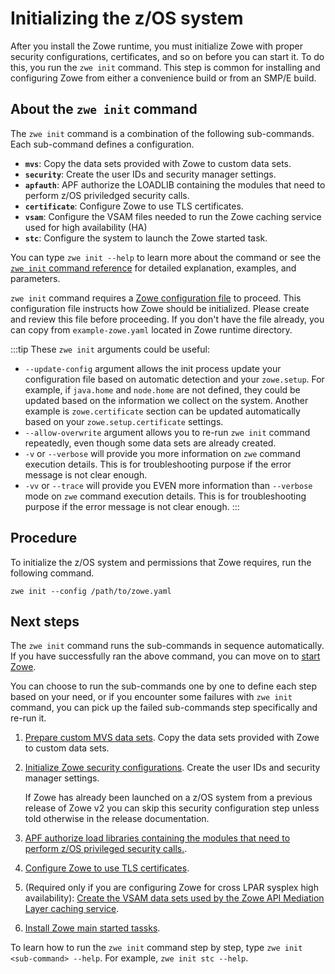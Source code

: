 # Initializing the z/OS system

After you install the Zowe runtime, you must initialize Zowe with proper security configurations, certificates, and so on before you can start it. To do this, you run the `zwe init` command. This step is common for installing and configuring Zowe from either a convenience build or from an SMP/E build.

## About the `zwe init` command

The `zwe init` command is a combination of the following sub-commands. Each sub-command defines a configuration. 

- **`mvs`**: Copy the data sets provided with Zowe to custom data sets.
- **`security`**: Create the user IDs and security manager settings.
- **`apfauth`**: APF authorize the LOADLIB containing the modules that need to perform z/OS priviledged security calls. 
- **`certificate`**: Configure Zowe to use TLS certificates.
- **`vsam`**: Configure the VSAM files needed to run the Zowe caching service used for high availability (HA)
- **`stc`**: Configure the system to launch the Zowe started task.

You can type `zwe init --help` to learn more about the command or see the [`zwe init` command reference](../appendix/zwe_server_command_reference/zwe/init/zwe-init) for detailed explanation, examples, and parameters. 

`zwe init` command requires a [Zowe configuration file](installandconfig#zowe-configuration-file) to proceed. This configuration file instructs how Zowe should be initialized. Please create and review this file before proceeding. If you don't have the file already, you can copy from `example-zowe.yaml` located in Zowe runtime directory.

:::tip
These `zwe init` arguments could be useful:

- `--update-config` argument allows the init process update your configuration file based on automatic detection and your `zowe.setup`. For example, if `java.home` and `node.home` are not defined, they could be updated based on the information we collect on the system. Another example is `zowe.certificate` section can be updated automatically based on your `zowe.setup.certificate` settings.
- `--allow-overwrite` argument allows you to re-run `zwe init` command repeatedly, even though some data sets are already created.
- `-v` or `--verbose` will provide you more information on `zwe` command execution details. This is for troubleshooting purpose if the error message is not clear enough.
- `-vv` or `--trace` will provide you EVEN more information than `--verbose` mode on `zwe` command execution details. This is for troubleshooting purpose if the error message is not clear enough.
:::

## Procedure

To initialize the z/OS system and permissions that Zowe requires, run the following command. 

```
zwe init --config /path/to/zowe.yaml
```

## Next steps

The `zwe init` command runs the sub-commands in sequence automatically. If you have successfully ran the above command, you can move on to [start Zowe](./start-zowe-zos.md).

You can choose to run the sub-commands one by one to define each step based on your need, or if you encounter some failures with `zwe init` command, you can pick up the failed sub-commands step specifically and re-run it.

1. [Prepare custom MVS data sets](initialize-mvs-datasets.md). Copy the data sets provided with Zowe to custom data sets.
1. [Initialize Zowe security configurations](initialize-security-configuration.md). Create the user IDs and security manager settings.

   If Zowe has already been launched on a z/OS system from a previous release of Zowe v2 you can skip this security configuration step unless told otherwise in the release documentation.

1. [APF authorize load libraries containing the modules that need to perform z/OS privileged security calls.](apf-authorize-load-library.md).
1. [Configure Zowe to use TLS certificates](configure-certificates-keystore.md).
1. (Required only if you are configuring Zowe for cross LPAR sysplex high availability): [Create the VSAM data sets used by the Zowe API Mediation Layer caching service](initialize-vsam-dataset.md). 
1. [Install Zowe main started tassks](install-stc-members.md).

To learn how to run the `zwe init` command step by step, type `zwe init <sub-command> --help`. For example, `zwe init stc --help`.

